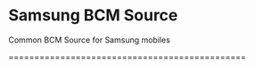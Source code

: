 Samsung BCM Source
==============================================

Common BCM Source for Samsung mobiles

==============================================
